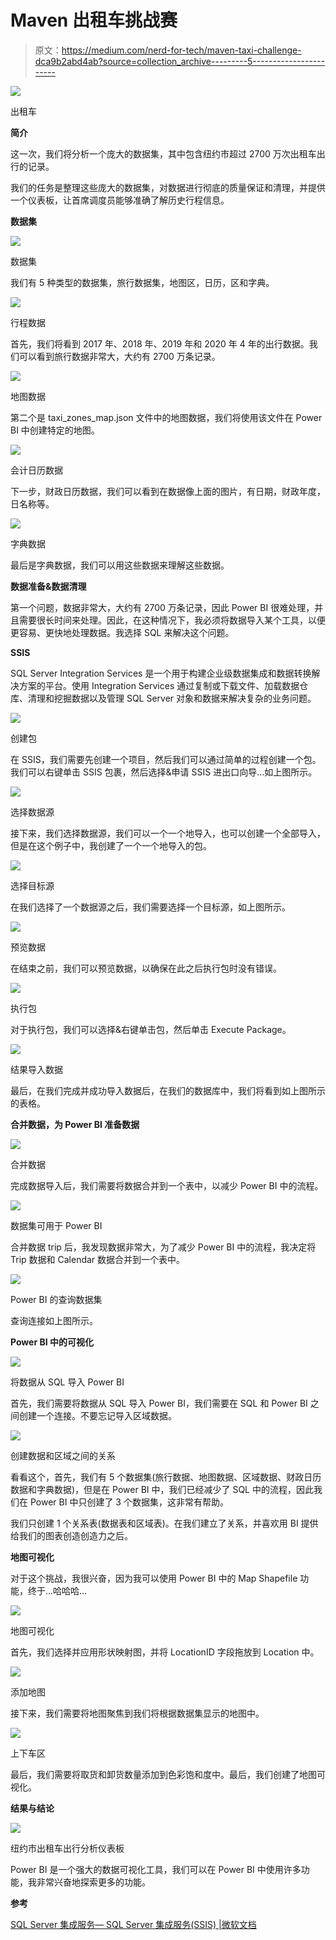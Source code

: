 # Maven 出租车挑战赛

> 原文：<https://medium.com/nerd-for-tech/maven-taxi-challenge-dca9b2abd4ab?source=collection_archive---------5----------------------->

![](img/fc6f29a5336648184c97a90f17bfa434.png)

出租车

**简介**

这一次，我们将分析一个庞大的数据集，其中包含纽约市超过 2700 万次出租车出行的记录。

我们的任务是整理这些庞大的数据集，对数据进行彻底的质量保证和清理，并提供一个仪表板，让首席调度员能够准确了解历史行程信息。

**数据集**

![](img/1ada8e35e35b48ed3ea43459c3b63ca6.png)

数据集

我们有 5 种类型的数据集，旅行数据集，地图区，日历，区和字典。

![](img/9468ddbeea7dc89b31f4545307b2a170.png)

行程数据

首先，我们将看到 2017 年、2018 年、2019 年和 2020 年 4 年的出行数据。我们可以看到旅行数据非常大，大约有 2700 万条记录。

![](img/8374d2ce5909b4338a35afb332653e0f.png)

地图数据

第二个是 taxi_zones_map.json 文件中的地图数据，我们将使用该文件在 Power BI 中创建特定的地图。

![](img/a9ecfadfcd5cee437f1b5bffc7571b80.png)

会计日历数据

下一步，财政日历数据，我们可以看到在数据像上面的图片，有日期，财政年度，日名称等。

![](img/f435d237c990e67035daa7dc8d8376ba.png)

字典数据

最后是字典数据，我们可以用这些数据来理解这些数据。

**数据准备&数据清理**

第一个问题，数据非常大，大约有 2700 万条记录，因此 Power BI 很难处理，并且需要很长时间来处理。因此，在这种情况下，我必须将数据导入某个工具，以便更容易、更快地处理数据。我选择 SQL 来解决这个问题。

**SSIS**

SQL Server Integration Services 是一个用于构建企业级数据集成和数据转换解决方案的平台。使用 Integration Services 通过复制或下载文件、加载数据仓库、清理和挖掘数据以及管理 SQL Server 对象和数据来解决复杂的业务问题。

![](img/519870a88a5d2123f9122ddbe124fe60.png)

创建包

在 SSIS，我们需要先创建一个项目，然后我们可以通过简单的过程创建一个包。我们可以右键单击 SSIS 包裹，然后选择&申请 SSIS 进出口向导…如上图所示。

![](img/31eed126b2b757899d495edd9258297c.png)

选择数据源

接下来，我们选择数据源，我们可以一个一个地导入，也可以创建一个全部导入，但是在这个例子中，我创建了一个一个地导入的包。

![](img/093ac9cf07e8734ba3118032a6eb02ec.png)

选择目标源

在我们选择了一个数据源之后，我们需要选择一个目标源，如上图所示。

![](img/bcf5d56df2aa19ad896bbf422a3f8cb2.png)

预览数据

在结束之前，我们可以预览数据，以确保在此之后执行包时没有错误。

![](img/c3ca0e6e4e45917f7ad1efa7c4ce6f9b.png)

执行包

对于执行包，我们可以选择&右键单击包，然后单击 Execute Package。

![](img/4ccfd2a3b7f4564794be811f2c426f8b.png)

结果导入数据

最后，在我们完成并成功导入数据后，在我们的数据库中，我们将看到如上图所示的表格。

**合并数据，为 Power BI 准备数据**

![](img/7ff43455fdadc0fa50958181cae7ed86.png)

合并数据

完成数据导入后，我们需要将数据合并到一个表中，以减少 Power BI 中的流程。

![](img/7326708c0619d5ef9c1b46f893e57a6f.png)

数据集可用于 Power BI

合并数据 trip 后，我发现数据非常大，为了减少 Power BI 中的流程，我决定将 Trip 数据和 Calendar 数据合并到一个表中。

![](img/b714ac18e89bc48908329050a3460701.png)

Power BI 的查询数据集

查询连接如上图所示。

**Power BI 中的可视化**

![](img/1107aeadb8a9fe5204253fa56352a710.png)

将数据从 SQL 导入 Power BI

首先，我们需要将数据从 SQL 导入 Power BI，我们需要在 SQL 和 Power BI 之间创建一个连接。不要忘记导入区域数据。

![](img/98633a9cd658abf6a1fc889714eec314.png)

创建数据和区域之间的关系

看看这个，首先，我们有 5 个数据集(旅行数据、地图数据、区域数据、财政日历数据和字典数据)，但是在 Power BI 中，我们已经减少了 SQL 中的流程，因此我们在 Power BI 中只创建了 3 个数据集，这非常有帮助。

我们只创建 1 个关系表(数据表和区域表)。在我们建立了关系，并喜欢用 BI 提供给我们的图表创造创造力之后。

**地图可视化**

对于这个挑战，我很兴奋，因为我可以使用 Power BI 中的 Map Shapefile 功能，终于…哈哈哈…

![](img/2480b36e2bed17871598b58da0b3f5cd.png)

地图可视化

首先，我们选择并应用形状映射图，并将 LocationID 字段拖放到 Location 中。

![](img/6befb87d49e1ad7e6be219c41aa8c3a0.png)

添加地图

接下来，我们需要将地图聚焦到我们将根据数据集显示的地图中。

![](img/a093086f62a0c0a24371be7d5db469b3.png)

上下车区

最后，我们需要将取货和卸货数量添加到色彩饱和度中。最后，我们创建了地图可视化。

**结果与结论**

![](img/1337624ac0c2db6abd9d10f0171e3617.png)

纽约市出租车出行分析仪表板

Power BI 是一个强大的数据可视化工具，我们可以在 Power BI 中使用许多功能，我非常兴奋地探索更多的功能。

**参考**

[SQL Server 集成服务— SQL Server 集成服务(SSIS) |微软文档](https://docs.microsoft.com/en-us/sql/integration-services/sql-server-integration-services?view=sql-server-ver15)